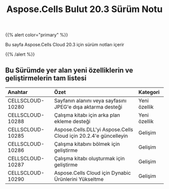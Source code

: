 ﻿---
title: Aspose.Cells Bulut 20.3 Sürüm Notu
second_title: Aspose.Cells Cloud Documen
type: docs
url: /tr/aspose-cells-cloud-20-3-release-notes/
description: Aspose.Cells Bulut, oluşturma, dönüştürme, birleştirme, bölme, korumalı, iç nesne işlemi vb. için Excel'i destekler
weight: 60
---
{{% alert color="primary" %}} 

Bu sayfa Aspose.Cells Cloud 20.3 için sürüm notları içerir

{{% /alert %}} 
## **Bu Sürümde yer alan yeni özelliklerin ve geliştirmelerin tam listesi**

|**Anahtar**|**Özet**|**Kategori**|
|:- |:- |:- |
|CELLSCLOUD-10280|Sayfanın alanını veya sayfasını JPEG'e dışa aktarma desteği|Yeni özellik|
|CELLSCLOUD-10288|Çalışma kitabı için arka plan ekleme desteği|Yeni özellik|
|CELLSCLOUD-10285|Aspose.Cells.DLL'yi Aspose.Cells Cloud için 20.2.4'e güncelleyin|Gelişim|
|CELLSCLOUD-10286|Çalışma kitabını bölmek için geliştirme|Gelişim|
|CELLSCLOUD-10287|Çalışma kitabı oluşturmak için geliştirme|Gelişim|
|CELLSCLOUD-10290|Aspose.Cells Cloud için Dynabic Ürünlerini Yükseltme|Gelişim|

